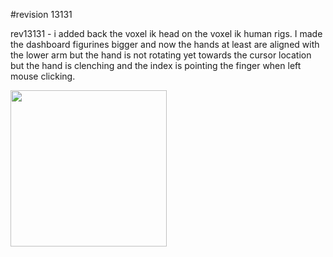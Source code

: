 #revision 13131

rev13131 - i added back the voxel ik head on the voxel ik human rigs. I made the dashboard figurines bigger and now the hands at least are aligned with the lower arm 
but the hand is not rotating yet towards the cursor location but the hand is clenching and the index is pointing the finger when left mouse clicking.

<img WIDTH=250 src="https://github.com/ninekorn/gif-resources/blob/main/Capture%20d%E2%80%99%C3%A9cran%202023-04-23%20071034.jpg" border="0">
